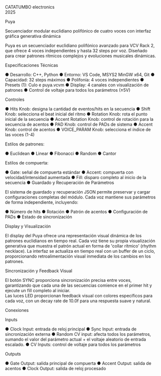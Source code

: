 CATATUMBO electronics  
2025 

Puya 

Secuenciador modular euclidiano polifónico de cuatro voces con interfaz gráfica generativa dinámica 

Puya es un secuenciador euclidiano polifónico avanzado para VCV Rack 2, que ofrece 4 
voces independientes y hasta 32 steps por voz. Diseñado para crear patrones rítmicos 
complejos y evoluciones musicales dinámicas. 

Especificaciones Técnicas 

● Desarrollo: C++, Python 
● Entorno: VS Code, MSYS2 MinGW x64, Git 
● Capacidad: 32 steps máximos 
● Polifonía: 4 voces independientes 
● Presets (1): Culo e puya.vcvm 
● Display: 4 canales con visualización de patrones 
● Control de voltaje para todos los parámetros (±5V) 

Controles 

● Hits Knob: designa la cantidad de eventos/hits en la secuencia 
● Shift Knob: selecciona el beat inicial del ritmo 
● Rotation Knob: rota el punto inicial de la secuencia 
● Accent Rotation Knob: control de rotación para la secuencia de acentos 
● PAD Knob: control de PADs de sistema 
● Accent Knob: control de acentos 
● VOICE_PARAM Knob: selecciona el índice de las voces (1-4) 

Estilos de patrones: 

● Euclidean 
● Linear 
● Fibonacci 
● Random 
● Cantor  

Estilos de compuerta: 

● Gate: señal de compuerta estándar 
● Accent: compuerta con velocidad/intensidad aumentada 
● Fill: disparo completo al inicio de la secuencia 
● Guardado y Recuperación de Parámetros 

El sistema de guardado y recuperación JSON permite preservar y cargar configuraciones 
completas del módulo. Cada voz mantiene sus parámetros de forma independiente, 
incluyendo: 

● Número de hits 
● Rotación 
● Patrón de acentos 
● Configuración de PADs 
● Estado de sincronización 

Display y Visualización 

El display del Puya ofrece una representación visual dinámica de los patrones euclidianos en 
tiempo real. Cada voz tiene su propia visualización generativa que muestra el patrón actual 
en forma de 'collar rítmico' (rhythm necklace). La interfaz se actualiza en tiempo real con un 
buffer de un ciclo, proporcionando retroalimentación visual inmediata de los cambios en los 
patrones. 

Sincronización y Feedback Visual 

El botón SYNC proporciona sincronización precisa entre voces, garantizando que cada 
una de las secuencias comience en el primer hit y ejecute un fill completo al iniciar.  
Las luces LED proporcionan feedback visual con colores específicos para cada voz, con un decay rate de 
10.0f para una respuesta suave y natural. 

Conexiones 

Inputs 

● Clock Input: entrada de reloj principal 
● Sync Input: entrada de sincronización externa 
● Random CV input: afecta todos los parámetros, sumando el valor del parámetro actual + el voltaje aleatorio de entrada 
escalado. 
● CV Inputs: control de voltaje para todos los parámetros 

Outputs 

● Gate Output: salida principal de compuerta 
● Accent Output: salida de acentos 
● Clock Output: salida de reloj procesado 

